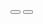 <div id="fps"></div>
<canvas id="game-of-life-canvas"></canvas>
<script src="./bootstrap.js"></script>
<button id="play-pause"></button>
<button id="restart"></button>
<script type="module" src="./bootstrap.js"></script>